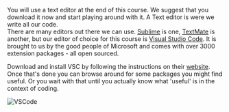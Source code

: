 
You will use a text editor at the end of this course. We suggest that you download it now and start playing around with it. A Text editor is were we write all our code.  
There are many editors out there we can use. [Sublime](http://www.sublimetext.com/) is one, [TextMate](https://macromates.com/) is another, but our editor of choice for this course is [Visual Studio Code](https://code.visualstudio.com/). It is brought to us by the good people of Microsoft and comes with over 3000 extension packages - all open sourced.

Download and install VSC by following the instructions on their [website](https://code.visualstudio.com/). Once that's done you can browse around for some packages you might find useful. Or you wait with that until you actually know what 'useful' is in the context of coding.

![VSCode](/static/VSCode.png)
